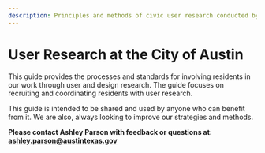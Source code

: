 ```yaml
---
description: Principles and methods of civic user research conducted by the City of Austin.
---
```


# User Research at the City of Austin

This guide provides the processes and standards for involving residents in our work through user and design research. The guide focuses on recruiting and coordinating residents with user research.

This guide is intended to be shared and used by anyone who can benefit from it. We are also, always looking to improve our strategies and methods.&#x20;

**Please contact Ashley Parson with feedback or questions at: ashley.parson@austintexas.gov**

